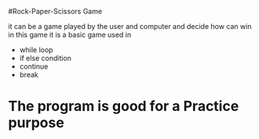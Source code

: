 #Rock-Paper-Scissors Game

it can be a game played by the user and computer and decide how can win in this game it is a basic game used in 
* while loop
* if else condition
* continue
* break
# The program is good for a Practice purpose
